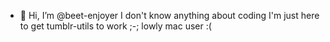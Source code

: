- 👋 Hi, I’m @beet-enjoyer
I don't know anything about coding I'm just here to get tumblr-utils to work ;-;
lowly mac user :(

<!---
beet-enjoyer/beet-enjoyer is a ✨ special ✨ repository because its `README.md` (this file) appears on your GitHub profile.
You can click the Preview link to take a look at your changes.
--->
